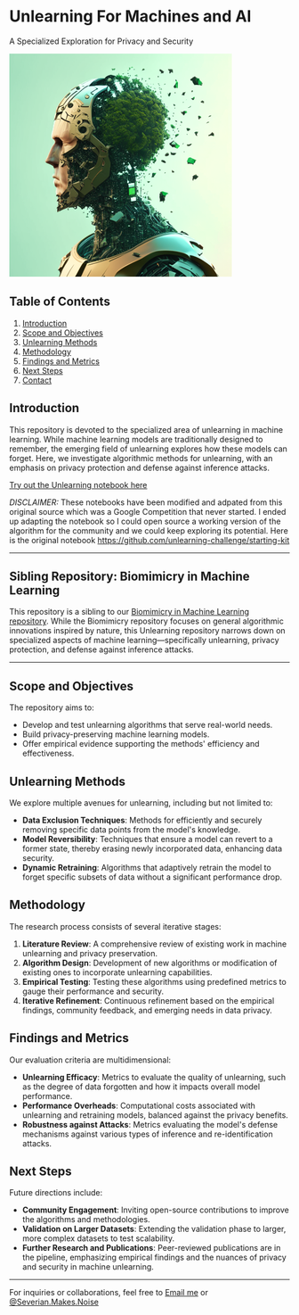 # Unlearning For Machines and AI
A Specialized Exploration for Privacy and Security 

<img src="an-image-of-an-ai-model-deleting-the-data-from-its.png" alt="Unlearning Graphic" width="400" height="400">


## Table of Contents
1. [Introduction](#introduction)
2. [Scope and Objectives](#scope-and-objectives)
3. [Unlearning Methods](#unlearning-methods)
4. [Methodology](#methodology)
5. [Findings and Metrics](#findings-and-metrics)
6. [Next Steps](#next-steps)
7. [Contact](#contact)

## Introduction
This repository is devoted to the specialized area of unlearning in machine learning. While machine learning models are traditionally designed to remember, the emerging field of unlearning explores how these models can forget. Here, we investigate algorithmic methods for unlearning, with an emphasis on privacy protection and defense against inference attacks.

<a href="https://colab.research.google.com/drive/1ZitrQ92NQnvZVw0HykFSCv3VSaJ6q4pz?usp=sharing" target="_blank">Try out the Unlearning notebook here</a>

*DISCLAIMER:* These notebooks have been modified and adpated from this original source which was a Google Competition that never started. I ended up adapting the notebook so I could open source a working version of the algorithm for the community and we could keep exploring its potential. Here is the original notebook https://github.com/unlearning-challenge/starting-kit


------------------

## Sibling Repository: Biomimicry in Machine Learning

This repository is a sibling to our [Biomimicry in Machine Learning repository](https://github.com/severian42/Biomimicry-Machine-Learning). While the Biomimicry repository focuses on general algorithmic innovations inspired by nature, this Unlearning repository narrows down on specialized aspects of machine learning—specifically unlearning, privacy protection, and defense against inference attacks.

--------------------

## Scope and Objectives
The repository aims to:
- Develop and test unlearning algorithms that serve real-world needs.
- Build privacy-preserving machine learning models.
- Offer empirical evidence supporting the methods' efficiency and effectiveness.

## Unlearning Methods
We explore multiple avenues for unlearning, including but not limited to:

- **Data Exclusion Techniques**: Methods for efficiently and securely removing specific data points from the model's knowledge.
- **Model Reversibility**: Techniques that ensure a model can revert to a former state, thereby erasing newly incorporated data, enhancing data security.
- **Dynamic Retraining**: Algorithms that adaptively retrain the model to forget specific subsets of data without a significant performance drop.

## Methodology
The research process consists of several iterative stages:

1. **Literature Review**: A comprehensive review of existing work in machine unlearning and privacy preservation.
2. **Algorithm Design**: Development of new algorithms or modification of existing ones to incorporate unlearning capabilities.
3. **Empirical Testing**: Testing these algorithms using predefined metrics to gauge their performance and security.
4. **Iterative Refinement**: Continuous refinement based on the empirical findings, community feedback, and emerging needs in data privacy.

## Findings and Metrics
Our evaluation criteria are multidimensional:

- **Unlearning Efficacy**: Metrics to evaluate the quality of unlearning, such as the degree of data forgotten and how it impacts overall model performance.
- **Performance Overheads**: Computational costs associated with unlearning and retraining models, balanced against the privacy benefits.
- **Robustness against Attacks**: Metrics evaluating the model's defense mechanisms against various types of inference and re-identification attacks.

## Next Steps
Future directions include:

- **Community Engagement**: Inviting open-source contributions to improve the algorithms and methodologies.
- **Validation on Larger Datasets**: Extending the validation phase to larger, more complex datasets to test scalability.
- **Further Research and Publications**: Peer-reviewed publications are in the pipeline, emphasizing empirical findings and the nuances of privacy and security in machine unlearning.

---

For inquiries or collaborations, feel free to [Email me](mailto:beckettdillon42@gmail.com) or [@Severian.Makes.Noise](https://twitter.com/SeverianMakesNoise)

